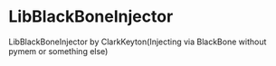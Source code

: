 # LibBlackBoneInjector
LibBlackBoneInjector by ClarkKeyton(Injecting via BlackBone without pymem or something else)
